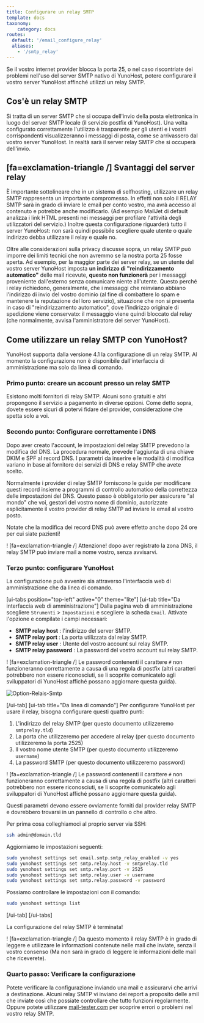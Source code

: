 ```yaml
---
title: Configurare un relay SMTP
template: docs
taxonomy:
    category: docs
routes:
  default: '/email_configure_relay'
  aliases: 
    - '/smtp_relay'
---
```


Se il vostro internet provider blocca la porta 25, o nel caso riscontriate dei problemi nell'uso del server SMTP nativo di YunoHost, potere configurare il vostro server YunoHost affinché utilizzi un relay SMTP.

## Cos'è un relay SMTP

Si tratta di un server SMTP che si occupa dell'invio della posta elettronica in luogo del server SMTP locale (il servizio postfix di YunoHost).
Una volta configurato correttamente l'utilizzo è trasparente per gli utenti e i vostri corrispondenti visualizzeranno i messaggi di posta, come se arrivassero dal vostro server YunoHost. In realtà sarà il server relay SMTP che si occuperà dell'invio.

## [fa=exclamation-triangle /] Svantaggi del server relay

È importante sottolineare che in un sistema di selfhosting, utilizzare un relay SMTP rappresenta un importante compromesso. In effetti non solo il RELAY SMTP sarà in grado di inviare le email per conto vostro, ma avrà accesso al contenuto e potrebbe anche modificarlo. (Ad esempio MailJet di default analizza i link HTML presenti nei messaggi per profilare l'attività degli utilizzatori del servizio.) Inoltre questa configurazione riguarderà tutto il server YunoHost: non sarà quindi possibile scegliere quale utente o quale indirizzo debba utilizzare il relay e quale no.

Oltre alle considerazioni sulla privacy discusse sopra, un relay SMTP può imporre dei limiti tecnici che non avremmo se la nostra porta 25 fosse aperta. Ad esempio, per la maggior parte dei server relay, se un utente del vostro server YunoHost imposta **un indirizzo di "reindirizzamento automatico"** delle mail ricevute, **questo non funzionerà** per i messaggi proveniente dall'esterno senza comunicare niente all'utente. Questo perché i relay richiedono, generalmente, che i messaggi che reinviano abbiano l'indirizzo di invio del vostro dominio (al fine di combattere lo spam e mantenere la reputazione del loro servizio), situazione che non si presenta in caso di "reindirizzamento automatico", dove l'indirizzo originale di spedizione viene conservato: il messaggio viene quindi bloccato dal relay (che normalmente, avvisa l'amministratore del server YunoHost).

## Come utilizzare un relay SMTP con YunoHost?

YunoHost supporta dalla versione 4.1 la configurazione di un relay SMTP. Al momento la configurazione non è disponibile dall'interfaccia di amministrazione ma solo da linea di comando.

### Primo punto: creare un account presso un relay SMTP

Esistono molti fornitori di relay SMTP. Alcuni sono gratuiti e altri propongono il servizio a pagamento in diverse opzioni. Come detto sopra, dovete essere sicuri di potervi fidare del provider, considerazione che spetta solo a voi.

### Secondo punto: Configurare correttamente i DNS

Dopo aver creato l'account, le impostazioni del relay SMTP prevedono la modifica del DNS.
La procedura normale, prevede l'aggiunta di una chiave DKIM e SPF al record DNS.
I parametri da inserire e le modalità di modifica variano in base al fornitore dei servizi di DNS e relay SMTP che avete scelto.

Normalmente i provider di relay SMTP forniscono le guide per modificare questi record insieme a programmi di controllo automatico della correttezza delle impostazioni del DNS. Questo passo è obbligatorio per assicurare "al mondo" che voi, gestori del vostro nome di dominio, autorizzate esplicitamente il vostro provider di relay SMTP ad inviare le email al vostro posto.  

Notate che la modifica dei record DNS può avere effetto anche dopo 24 ore per cui siate pazienti!

! [fa=exclamation-triangle /] Attenzione! dopo aver registrato la zona DNS, il relay SMTP può inviare mail a nome vostro, senza avvisarvi.

### Terzo punto: configurare YunoHost

La configurazione può avvenire sia attraverso l'interfaccia web di amministrazione che da linea di comando.

[ui-tabs position="top-left" active="0" theme="lite"]
[ui-tab title="Da interfaccia web di amministrazione"]
Dalla pagina web di amministrazione scegliere `Strumenti` > `Impostazioni` e scegliere la scheda `Email`.
Attivate l'opzione e compilate i campi necessari:

- **SMTP relay host** : l'indirizzo del server SMTP.
- **SMTP relay port** : La porta utilizzata dal relay SMTP.
- **SMTP relay user** : Utente del vostro account sul relay SMTP.
- **SMTP relay password** : La password del vostro account sul relay SMTP.

! [fa=exclamation-triangle /] Le password contenenti il carattere `#` non funzioneranno correttamente a causa di una regola di postfix (altri caratteri potrebbero non essere riconosciuti, se li scoprite comunicatelo agli sviluppatori di YunoHost affiché possano aggiornare questa guida).

![Option-Relais-Smtp](image://relay_smtp_option_webadmin_en.png?resize=800)

[/ui-tab]
[ui-tab title="Da linea di comando"]
Per configurare YunoHost per usare il relay, bisogna configurare questi quattro punti:

1. L'indirizzo del relay SMTP (per questo documento utilizzeremo `smtprelay.tld`)
2. La porta che utilizzeremo per accedere al relay (per questo documento utilizzeremo la porta 2525)
3. Il vostro nome utente SMTP (per questo documento utilizzeremo `username`)
4. La password SMTP (per questo documento utilizzeremo password)

! [fa=exclamation-triangle /] Le password contenenti il carattere `#` non funzioneranno correttamente a causa di una regola di postfix (altri caratteri potrebbero non essere riconosciuti, se li scoprite comunicatelo agli sviluppatori di YunoHost affiché possano aggiornare questa guida).

Questi parametri devono essere ovviamente forniti dal provider relay SMTP e dovrebbero trovarsi in un pannello di controllo o che altro.

Per prima cosa colleghiamoci al proprio server via SSH:

```bash
ssh admin@domain.tld
```

Aggiorniamo le impostazioni seguenti:

```bash
sudo yunohost settings set email.smtp.smtp_relay_enabled -v yes
sudo yunohost settings set smtp.relay.host -v smtprelay.tld
sudo yunohost settings set smtp.relay.port -v 2525
sudo yunohost settings set smtp.relay.user -v username
sudo yunohost settings set smtp.relay.password -v password
```

Possiamo controllare le impostazioni con il comando:

```bash
sudo yunohost settings list
```

[/ui-tab]
[/ui-tabs]

La configurazione del relay SMTP è terminata!

! [fa=exclamation-triangle /] Da questo momento il relay SMTP è in grado di leggere e utilizzare le informazioni contenute nelle mail che inviate, senza il vostro consenso (Ma non sarà in grado di leggere le informazioni delle mail che riceverete).

### Quarto passo: Verificare la configurazione

Potete verificare la configurazione inviando una mail e assicurarvi che arrivi a destinazione.
Alcuni relay SMTP vi inviano dei report a proposito delle amil che inviate così che possiate controllare che tutto funzioni regolarmente.
Oppure potete utilizzare [mail-tester.com](https://www.mail-tester.com/) per scoprire errori o problemi nel vostro relay SMTP.
